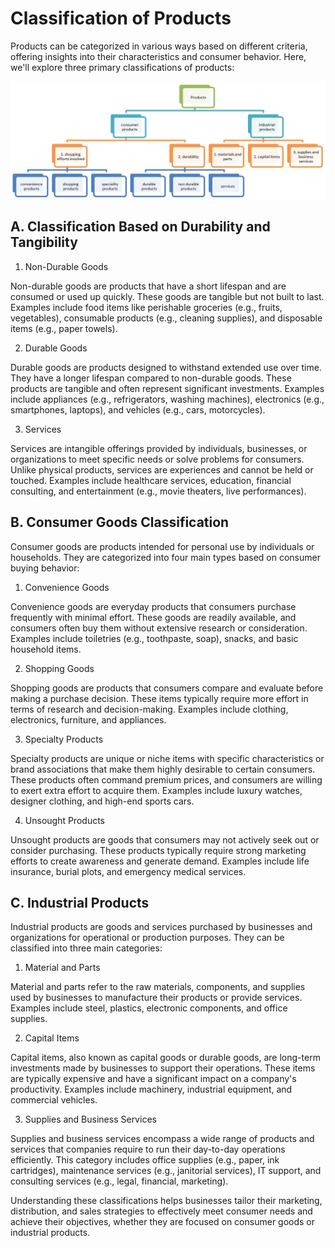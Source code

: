 # Classification of Products

Products can be categorized in various ways based on different criteria, offering insights into their characteristics and consumer behavior. Here, we'll explore three primary classifications of products:

![Classification of Products](image-7.png)


## A. Classification Based on Durability and Tangibility

1) Non-Durable Goods

Non-durable goods are products that have a short lifespan and are consumed or used up quickly. These goods are tangible but not built to last. Examples include food items like perishable groceries (e.g., fruits, vegetables), consumable products (e.g., cleaning supplies), and disposable items (e.g., paper towels).

2) Durable Goods

Durable goods are products designed to withstand extended use over time. They have a longer lifespan compared to non-durable goods. These products are tangible and often represent significant investments. Examples include appliances (e.g., refrigerators, washing machines), electronics (e.g., smartphones, laptops), and vehicles (e.g., cars, motorcycles).

3) Services

Services are intangible offerings provided by individuals, businesses, or organizations to meet specific needs or solve problems for consumers. Unlike physical products, services are experiences and cannot be held or touched. Examples include healthcare services, education, financial consulting, and entertainment (e.g., movie theaters, live performances).

## B. Consumer Goods Classification

Consumer goods are products intended for personal use by individuals or households. They are categorized into four main types based on consumer buying behavior:

1) Convenience Goods

Convenience goods are everyday products that consumers purchase frequently with minimal effort. These goods are readily available, and consumers often buy them without extensive research or consideration. Examples include toiletries (e.g., toothpaste, soap), snacks, and basic household items.

2) Shopping Goods

Shopping goods are products that consumers compare and evaluate before making a purchase decision. These items typically require more effort in terms of research and decision-making. Examples include clothing, electronics, furniture, and appliances.

3) Specialty Products

Specialty products are unique or niche items with specific characteristics or brand associations that make them highly desirable to certain consumers. These products often command premium prices, and consumers are willing to exert extra effort to acquire them. Examples include luxury watches, designer clothing, and high-end sports cars.

4) Unsought Products

Unsought products are goods that consumers may not actively seek out or consider purchasing. These products typically require strong marketing efforts to create awareness and generate demand. Examples include life insurance, burial plots, and emergency medical services.

## C. Industrial Products

Industrial products are goods and services purchased by businesses and organizations for operational or production purposes. They can be classified into three main categories:

1) Material and Parts

Material and parts refer to the raw materials, components, and supplies used by businesses to manufacture their products or provide services. Examples include steel, plastics, electronic components, and office supplies.

2) Capital Items

Capital items, also known as capital goods or durable goods, are long-term investments made by businesses to support their operations. These items are typically expensive and have a significant impact on a company's productivity. Examples include machinery, industrial equipment, and commercial vehicles.

3) Supplies and Business Services

Supplies and business services encompass a wide range of products and services that companies require to run their day-to-day operations efficiently. This category includes office supplies (e.g., paper, ink cartridges), maintenance services (e.g., janitorial services), IT support, and consulting services (e.g., legal, financial, marketing).

Understanding these classifications helps businesses tailor their marketing, distribution, and sales strategies to effectively meet consumer needs and achieve their objectives, whether they are focused on consumer goods or industrial products.